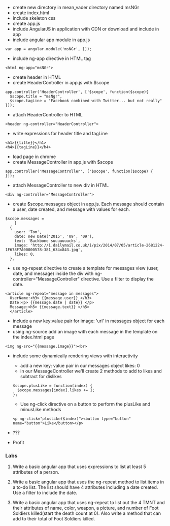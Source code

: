 - create new directory in mean_vader directory named msNGr
- create index.html
- include skeleton css
- create app.js
- include AngularJS in application with CDN or download and include in app
- include angular app module in app.js

```
var app = angular.module('msNGr', []);
```

- include ng-app directive in HTML tag

```
<html ng-app="msNGr">
```

- create header in HTML
- create HeaderController in app.js with $scope

```
app.controller('HeaderController', ['$scope', function($scope){
  $scope.title = "msNgr",
  $scope.tagLine = "Facebook combined with Twitter... but not really"
}]);
```

- attach HeaderController to HTML

```
<header ng-controller="HeaderController">
```

- write expressions for header title and tagLine

```
<h1>{{title}}</h1>
<h4>{{tagLine}}</h4>
```

- load page in chrome
- create MessageController in app.js with $scope

```
app.controller('MessageController', ['$scope', function($scope) {
}]);
```

- attach MessageController to new div in HTML

```
<div ng-controller="MessageController">
```

- create $scope.messages object in app.js. Each message should contain a user, date created, and message with values for each.

```
$scope.messages =
    [
  {
    user: 'Tom',
    date: new Date('2015', '09', '09'),
    text: 'Backbone suuuuuuucks',
    image: 'http://i.dailymail.co.uk/i/pix/2014/07/05/article-2681224-1F678F7A00000578-381_634x843.jpg',
    likes: 0,
  },
  ```

- use ng-repeat directive to create a template for messages view (user, date, and message) inside the div with ng-controller="MessageController" directive. Use a filter to display the date.

```
<article ng-repeat="message in messages">
  UserName:<h3> {{message.user}} </h3>
  Date:<p> {{message.date | date}} </p>
  Message:<h5> {{message.text}} </h5>
  </article>
```

- include a new key:value pair for image: 'url' in messages object for each message
- using ng-source add an image with each message in the template on the index.html page

```
<img ng-src="{{message.image}}"><br>
```
- include some dynamically rendering views with interactivity
  - add a new key: value pair in our messages object likes: 0
  - in our MessageController we'll create 2 methods to add to likes and subtract for dislikes

  ```
  $scope.plusLike = function(index) {
    $scope.messages[index].likes += 1;
  };
  ```

  - Use ng-click directive on a button to perform the plusLike and minusLike methods

  ```
  <p ng-click="plusLike($index)"><button type="button" name="button">Like</button></p>
  ```

- ???
- Profit




### Labs
1. Write a basic angular app that uses expressions to list at least 5 attributes of a person.

2. Write a basic angular app that uses the ng-repeat method to list items in a to-do list. The list should have 4 attributes including a date created. Use a filter to include the date.

3. Write a basic angular app that uses ng-repeat to list out the 4 TMNT and their attributes of name, color, weapon, a picture, and number of Foot Soldiers killed(start the death count at 0). Also write a method that can add to their total of Foot Soldiers killed.
